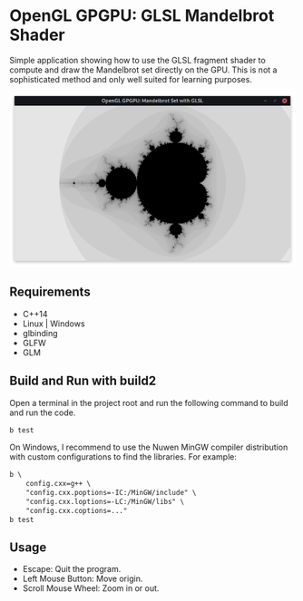 # OpenGL GPGPU: GLSL Mandelbrot Shader

Simple application showing how to use the GLSL fragment shader to compute and draw the Mandelbrot set directly on the GPU.
This is not a sophisticated method and only well suited for learning purposes.

![](example_output.png)

## Requirements
- C++14
- Linux | Windows
- glbinding
- GLFW
- GLM

## Build and Run with build2

Open a terminal in the project root and run the following command to build and run the code.

    b test

On Windows, I recommend to use the Nuwen MinGW compiler distribution with custom configurations to find the libraries.
For example:

    b \
        config.cxx=g++ \
        "config.cxx.poptions=-IC:/MinGW/include" \
        "config.cxx.loptions=-LC:/MinGW/libs" \
        "config.cxx.coptions=..."
    b test

## Usage

- Escape: Quit the program.
- Left Mouse Button: Move origin.
- Scroll Mouse Wheel: Zoom in or out.